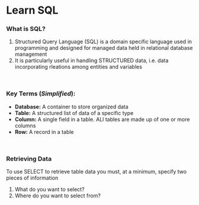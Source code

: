 # Learn SQL

<h3>What is SQL?</h3>

<ol>
    <li>Structured Query Language (SQL) is a domain specific language used in programming and designed for managed data held in relational database management</li>
    <li>It is particularly useful in handling STRUCTURED data, i.e. data incorporating rleations among entities and variables</li>
</ol>

<br>

<h3>Key Terms (<i>Simplified</i>):</h3>
<ul>
    <li><b>Database:</b> A container to store organized data</li>
    <li><b>Table:</b> A structured list of data of a specific type</li>
    <li><b>Column:</b> A single field in a table. ALl tables are made up of one or more columns</li>
    <li><b>Row:</b> A record in a table</li>
</ul>

<br>

<h3>Retrieving Data</h3>
<p> To use SELECT to retrieve table data you must, at a minimum, specify two pieces of information</p>
<ol>
    <li> What do you want to select? </li>
    <li> Where do you want to select from?</li>
</ol>
